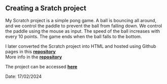 ## Creating a Sratch project

My Scratch project is a simple pong game. A ball is bouncing all around, and we control the paddle to prevent the ball from falling down. We control the paddle using the mouse as input. The speed of the ball increases with every 10 points. The game ends when the ball falls to the bottom.

I later converted the Scratch project into HTML and hosted using Github pages in this [**repository**][1]  
More info in the [**repository**][1]

The project can be accessed [**here**][2]

Date: 17/02/2024

[1]: https://github.com/heshinth/pongo
[2]: https://heshinth.github.io/pongo/
